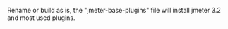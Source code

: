 Rename or build as is, the "jmeter-base-plugins" file will install jmeter 3.2 and most used plugins.  
